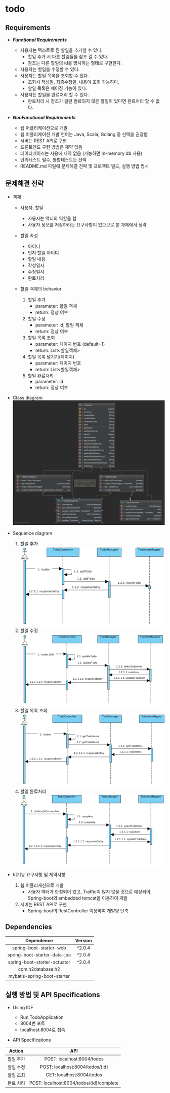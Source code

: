 # todo

## Requirements
* _**Functional Requirements**_
    * 사용자는 텍스트로 된 할일을 추가할 수 있다.
        *  할일 추가 시 다른 할일들을 참조 걸 수 있다.
        * 참조는 다른 할일의 id를 명시하는 형태로 구현한다.
    * 사용자는 할일을 수정할 수 있다.
    * 사용자는 할일 목록을 조회할 수 있다.
        * 조회시 작성일, 최종수정일, 내용이 조회 가능하다.
        * 할일 목록은 페이징 기능이 있다.
    * 사용자는 할일을 완료처리 할 수 있다.
        * 완료처리 시 참조가 걸린 완료되지 않은 할일이 있다면 완료처리 할 수 없다.
    
* _**NonFunctional Requirements**_
    * 웹 어플리케이션으로 개발
    * 웹 어플리케이션 개발 언어는 Java, Scala, Golang 중 선택을 권장함
    * 서버는 REST API로 구현
    * 프론트엔드 구현 방법은 제약 없음
    * 데이터베이스는 사용에 제약 없음 (가능하면 In-memory db 사용)
    * 단위테스트 필수, 통합테스트는 선택
    * README.md 파일에 문제해결 전략 및 프로젝트 빌드, 실행 방법 명시

## 문제해결 전략
* 객체
    * 사용자, 할일
        * 사용자는 액터의 역할을 함
        * 사용자 정보를 저장하라는 요구사항이 없으므로 본 과제에서 생략
        
    * 할일 속성
        * 아이디
        * 먼저 할일 아이디
        * 할일 내용
        * 작성일시
        * 수정일시
        * 완료처리
        
    * 할일 객체의 behavior
        1. 할일 추가 
            * parameter: 할일 객체
            * return: 정상 여부
        2. 할일 수정
            * parameter: id, 할일 객체
            * return: 정상 여부
        3. 할일 목록 조회
            * parameter: 페이지 번호 (default=1)
            * return: List<할일객체>
        4. 할일 목록 넘기기(페이지)
            * parameter: 페이지 번호
            * return: List<할일객체>
        5. 할일 완료처리
            * parameter: id
            * return: 정상 여부
            
* Class diagram
![classdiagram](./img/classdiagram.png)

* Sequence diagram
    1. 할일 추가
    ![할일 추가 Sequence diagram](./img/addTodo.png)
    2. 할일 수정
    ![할일 수정 Sequence diagram](./img/updateTodo.png)
    3. 할일 목록 조회
    ![할일 목록 조회 Sequence diagram](./img/getTodos.png)
    4. 할일 완료처리
    ![할일 완료처리 Sequence diagram](./img/completeTodo.png)
    
* 비기능 요구사항 및 제약사항
    1. 웹 어플리케션으로 개발
        * 사용자 액터가 한정되어 있고, Traffic이 많지 않을 것으로 예상되어, Spring-boot의 embedded tomcat을 이용하여 개발
    2. 서버는 REST API로 구현
        * Spring-boot의 RestController 이용하여 개발양 단축
        
## Dependencies

|Dependence|Version|
|:--------:|:-----:|
|spring-boot-starter-web|^2.0.4|
|spring-boot-starter-data-jpa|^2.0.4|
|spring-boot-starter-actuator|^2.0.4|
|com.h2database:h2||
|mybatis-spring-boot-starter||

## 실행 방법 및 API Specifications

* Using IDE
    * Run TodoApplication
    * 8004번 포트
    * localhost:8004로 접속

* API Specifications

|Action|API|
|:--------:|:-----:|
|할일 추가|POST: localhost:8004/todos|
|할일 수정|POST: localhost:8004/todos/{id}|
|할일 조회|GET: localhost:8004/todos|
|완료 처리|POST: localhost:8004/todos/{id}/complete|





